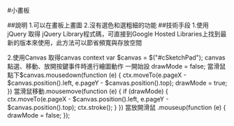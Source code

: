 #小畫板

##說明
1.可以在畫板上畫圖
2.沒有選色和選粗細的功能
##技術手段
1.使用jQuery
取得 jQuery Library程式碼，可直接到Google Hosted Libraries上找到最新的版本來使用，此方法可以節省頻寬與存放空間
<script src="https://ajax.googleapis.com/ajax/libs/jquery/3.4.1/jquery.min.js"></script>
2.使用Canvas
取得canvas context 
var $canvas = $("#cSketchPad");
canvas點選、移動、放開按鍵事件時進行繪圖動作
一開始設 drawMode = false;
當滑鼠點下$canvas.mousedown(function (e) {
                  ctx.moveTo(e.pageX - $canvas.position().left, e.pageY - $canvas.position().top);
                  drawMode = true;
              })
當滑鼠移動.mousemove(function (e) {
                if (drawMode) {
                  ctx.moveTo(e.pageX - $canvas.position().left, e.pageY - $canvas.position().top);
                  ctx.stroke();
                }
            })
當放開滑鼠 .mouseup(function (e) {
                drawMode = false;
            });
